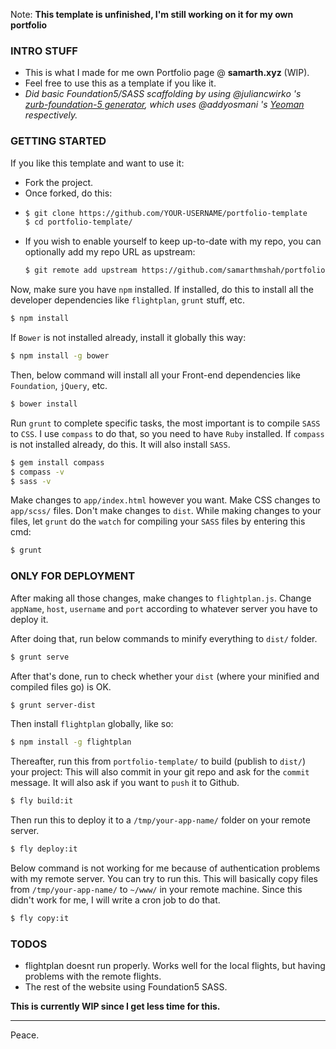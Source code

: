Note: **This template is unfinished, I'm still working on it for my own portfolio**

### INTRO STUFF

- This is what I made for me own Portfolio page @ **samarth.xyz** (WIP).
- Feel free to use this as a template if you like it.
- *Did basic Foundation5/SASS scaffolding by using @juliancwirko 's [zurb-foundation-5 generator](https://github.com/juliancwirko/generator-zf5.git), which uses @addyosmani 's [Yeoman](https://github.com/yeoman) respectively.*

### GETTING STARTED

If you like this template and want to use it:

- Fork the project.
- Once forked, do this:
- ```sh
  $ git clone https://github.com/YOUR-USERNAME/portfolio-template
  $ cd portfolio-template/
  ```
- If you wish to enable yourself to keep up-to-date with my repo, you can optionally add my repo URL as upstream:
  ```sh
  $ git remote add upstream https://github.com/samarthmshah/portfolio-template.git
  ```

Now, make sure you have `npm` installed. If installed, do this to install all the developer dependencies like `flightplan`, `grunt` stuff, etc.

```sh
$ npm install
```

If `Bower` is not installed already, install it globally this way:

```sh
$ npm install -g bower
```

Then, below command will install all your Front-end dependencies like `Foundation`, `jQuery`, etc.

```sh
$ bower install
```

Run `grunt` to complete specific tasks, the most important is to compile `SASS` to `CSS`.
I use `compass` to do that, so you need to have `Ruby` installed.
If `compass` is not installed already, do this. It will also install `SASS`.

```sh
$ gem install compass
$ compass -v
$ sass -v
```


Make changes to `app/index.html` however you want. Make CSS changes to `app/scss/` files. Don't make changes to `dist`. While making changes to your files, let `grunt` do the `watch` for compiling your `SASS` files by entering this cmd:
```sh
$ grunt
```

### ONLY FOR DEPLOYMENT

After making all those changes, make changes to ``flightplan.js``. Change `appName`, `host`, `username` and `port` according to whatever server you have to deploy it.

After doing that, run below commands to minify everything to ``dist/`` folder.

```sh
$ grunt serve
```

After that's done, run to check whether your `dist` (where your minified and compiled files go) is OK.

```sh
$ grunt server-dist
```

Then install `flightplan` globally, like so:

```sh
$ npm install -g flightplan
```

Thereafter, run this from `portfolio-template/` to build (publish to `dist/`) your project: This will also commit in your git repo and ask for the `commit` message. It will also ask if you want to `push` it to Github.
```sh
$ fly build:it
```

Then run this to deploy it to a `/tmp/your-app-name/` folder on your remote server.
```sh
$ fly deploy:it
```

Below command is not working for me because of authentication problems with my remote server. You can try to run this. This will basically copy files from `/tmp/your-app-name/` to `~/www/` in your remote machine. Since this didn't work for me, I will write a cron job to do that.
```sh
$ fly copy:it
```
### TODOS

- flightplan doesnt run properly. Works well for the local flights, but having problems with the remote flights.
- The rest of the website using Foundation5 SASS.

**This is currently WIP since I get less time for this.**

___
Peace.
